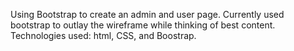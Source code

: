 Using Bootstrap to create an admin and user page. Currently used bootstrap to outlay the wireframe while thinking of best  content.
Technologies used: html, CSS, and Boostrap.
